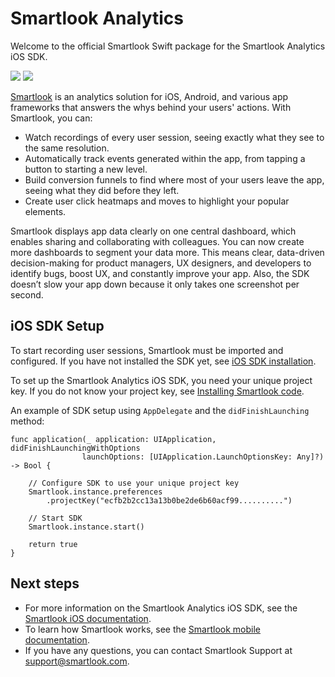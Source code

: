 # Smartlook Analytics

Welcome to the official Smartlook Swift package for the Smartlook Analytics iOS SDK.

[![](https://img.shields.io/endpoint?url=https%3A%2F%2Fswiftpackageindex.com%2Fapi%2Fpackages%2Fsmartlook%2Fanalytics-swift-package%2Fbadge%3Ftype%3Dswift-versions)](https://swiftpackageindex.com/smartlook/analytics-swift-package) [![](https://img.shields.io/endpoint?url=https%3A%2F%2Fswiftpackageindex.com%2Fapi%2Fpackages%2Fsmartlook%2Fanalytics-swift-package%2Fbadge%3Ftype%3Dplatforms)](https://swiftpackageindex.com/smartlook/analytics-swift-package)

[Smartlook](https://www.smartlook.com/) is an analytics solution for iOS, Android, and various app frameworks that answers the whys behind your users' actions. With Smartlook, you can:
- Watch recordings of every user session, seeing exactly what they see to the same resolution.
- Automatically track events generated within the app, from tapping a button to starting a new level.
- Build conversion funnels to find where most of your users leave the app, seeing what they did before they left.
- Create user click heatmaps and moves to highlight your popular elements.

Smartlook displays app data clearly on one central dashboard, which enables sharing and collaborating with colleagues. You can now create more dashboards to segment your data more. This means clear, data-driven decision-making for product managers, UX designers, and developers to identify bugs, boost UX, and constantly improve your app. Also, the SDK doesn’t slow your app down because it only takes one screenshot per second.

## iOS SDK Setup 

To start recording user sessions, Smartlook must be imported and configured. If you have not installed the SDK yet, see [iOS SDK installation](https://mobile.developer.smartlook.com/reference/ios-sdk-installation).

To set up the Smartlook Analytics iOS SDK, you need your unique project key. If you do not know your project key, see [Installing Smartlook code](https://help.smartlook.com/en/articles/3388855-installing-smartlook-code).

An example of SDK setup using `AppDelegate` and the `didFinishLaunching` method:

```
func application(_ application: UIApplication, didFinishLaunchingWithOptions
                launchOptions: [UIApplication.LaunchOptionsKey: Any]?) -> Bool {

    // Configure SDK to use your unique project key
    Smartlook.instance.preferences
        .projectKey("ecfb2b2cc13a13b0be2de6b60acf99..........")

    // Start SDK
    Smartlook.instance.start()

    return true
}
```

## Next steps
- For more information on the Smartlook Analytics iOS SDK, see the [Smartlook iOS documentation](https://mobile.developer.smartlook.com/reference/ios-sdk-installation).
- To learn how Smartlook works, see the [Smartlook mobile documentation](https://mobile.developer.smartlook.com/reference/ios-sdk-installation).
- If you have any questions, you can contact Smartlook Support at [support@smartlook.com](support@smartlook.com).
